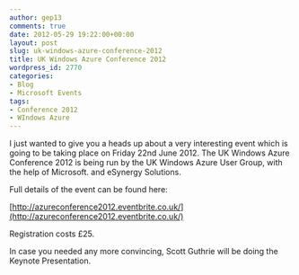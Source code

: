```yaml
---
author: gep13
comments: true
date: 2012-05-29 19:22:00+00:00
layout: post
slug: uk-windows-azure-conference-2012
title: UK Windows Azure Conference 2012
wordpress_id: 2770
categories:
- Blog
- Microsoft Events
tags:
- Conference 2012
- WIndows Azure
---
```


I just wanted to give you a heads up about a very interesting event which is going to be taking place on Friday 22nd June 2012. The UK Windows Azure Conference 2012 is being run by the UK Windows Azure User Group, with the help of Microsoft. and eSynergy Solutions.




Full details of the event can be found here:




[http://azureconference2012.eventbrite.co.uk/](http://azureconference2012.eventbrite.co.uk/)




Registration costs £25.




In case you needed any more convincing, Scott Guthrie will be doing the Keynote Presentation.
